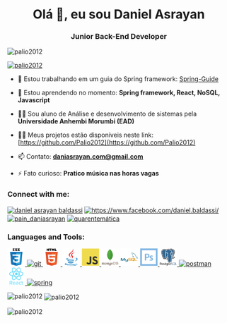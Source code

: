 <h1 align="center">Olá 👋, eu sou Daniel Asrayan</h1>
<h3 align="center">Junior Back-End Developer</h3>

<p align="left"> <img src="https://komarev.com/ghpvc/?username=palio2012&label=Profile%20views&color=0e75b6&style=flat" alt="palio2012" /> </p>

<p align="left"> <a href="https://github.com/ryo-ma/github-profile-trophy"><img src="https://github-profile-trophy.vercel.app/?username=palio2012" alt="palio2012" /></a> </p>

- 🔭 Estou trabalhando em um guia do Spring framework:  [Spring-Guide](https://github.com/Palio2012/spring-boot-guide-2)

- 🌱 Estou aprendendo no momento: **Spring framework, React, NoSQL, Javascript**

- 👨‍🎓 Sou aluno de Análise e desenvolvimento de sistemas pela **Universidade Anhembi Morumbi (EAD)**

- 👨‍💻 Meus projetos estão disponíveis neste link: [https://github.com/Palio2012](https://github.com/Palio2012)

- 📫 Contato: **daniasrayan.com@gmail.com**

- ⚡ Fato curioso: **Pratico música nas horas vagas**

<h3 align="left">Connect with me:</h3>
<p align="left">
<a href="https://www.linkedin.com/in/danielbaldassi/" target="blank"><img align="center" src="https://raw.githubusercontent.com/rahuldkjain/github-profile-readme-generator/master/src/images/icons/Social/linked-in-alt.svg" alt="daniel asrayan baldassi" height="30" width="40" /></a>
<a href="https://fb.com/https://www.facebook.com/daniel.baldassi/" target="blank"><img align="center" src="https://raw.githubusercontent.com/rahuldkjain/github-profile-readme-generator/master/src/images/icons/Social/facebook.svg" alt="https://www.facebook.com/daniel.baldassi/" height="30" width="40" /></a>
<a href="https://instagram.com/pain_daniasrayan" target="blank"><img align="center" src="https://raw.githubusercontent.com/rahuldkjain/github-profile-readme-generator/master/src/images/icons/Social/instagram.svg" alt="pain_daniasrayan" height="30" width="40" /></a>
<a href="https://www.youtube.com/c/quarentemática" target="blank"><img align="center" src="https://raw.githubusercontent.com/rahuldkjain/github-profile-readme-generator/master/src/images/icons/Social/youtube.svg" alt="quarentemática" height="30" width="40" /></a>
</p>

<h3 align="left">Languages and Tools:</h3>
<p align="left"> <a href="https://www.w3schools.com/css/" target="_blank" rel="noreferrer"> <img src="https://raw.githubusercontent.com/devicons/devicon/master/icons/css3/css3-original-wordmark.svg" alt="css3" width="40" height="40"/> </a> <a href="https://git-scm.com/" target="_blank" rel="noreferrer"> <img src="https://www.vectorlogo.zone/logos/git-scm/git-scm-icon.svg" alt="git" width="40" height="40"/> </a> <a href="https://www.w3.org/html/" target="_blank" rel="noreferrer"> <img src="https://raw.githubusercontent.com/devicons/devicon/master/icons/html5/html5-original-wordmark.svg" alt="html5" width="40" height="40"/> </a> <a href="https://www.java.com" target="_blank" rel="noreferrer"> <img src="https://raw.githubusercontent.com/devicons/devicon/master/icons/java/java-original.svg" alt="java" width="40" height="40"/> </a> <a href="https://developer.mozilla.org/en-US/docs/Web/JavaScript" target="_blank" rel="noreferrer"> <img src="https://raw.githubusercontent.com/devicons/devicon/master/icons/javascript/javascript-original.svg" alt="javascript" width="40" height="40"/> </a> <a href="https://www.mongodb.com/" target="_blank" rel="noreferrer"> <img src="https://raw.githubusercontent.com/devicons/devicon/master/icons/mongodb/mongodb-original-wordmark.svg" alt="mongodb" width="40" height="40"/> </a> <a href="https://www.mysql.com/" target="_blank" rel="noreferrer"> <img src="https://raw.githubusercontent.com/devicons/devicon/master/icons/mysql/mysql-original-wordmark.svg" alt="mysql" width="40" height="40"/> </a> <a href="https://www.photoshop.com/en" target="_blank" rel="noreferrer"> <img src="https://raw.githubusercontent.com/devicons/devicon/master/icons/photoshop/photoshop-line.svg" alt="photoshop" width="40" height="40"/> </a> <a href="https://www.postgresql.org" target="_blank" rel="noreferrer"> <img src="https://raw.githubusercontent.com/devicons/devicon/master/icons/postgresql/postgresql-original-wordmark.svg" alt="postgresql" width="40" height="40"/> </a> <a href="https://postman.com" target="_blank" rel="noreferrer"> <img src="https://www.vectorlogo.zone/logos/getpostman/getpostman-icon.svg" alt="postman" width="40" height="40"/> </a> <a href="https://reactjs.org/" target="_blank" rel="noreferrer"> <img src="https://raw.githubusercontent.com/devicons/devicon/master/icons/react/react-original-wordmark.svg" alt="react" width="40" height="40"/> </a> <a href="https://spring.io/" target="_blank" rel="noreferrer"> <img src="https://www.vectorlogo.zone/logos/springio/springio-icon.svg" alt="spring" width="40" height="40"/> </a> </p>

<p><img align="left" src="https://github-readme-stats.vercel.app/api/top-langs?username=palio2012&show_icons=true&locale=en&layout=compact" alt="palio2012" /></p>

<p>&nbsp;<img align="center" src="https://github-readme-stats.vercel.app/api?username=palio2012&show_icons=true&locale=en" alt="palio2012" /></p>

<p><img align="center" src="https://github-readme-streak-stats.herokuapp.com/?user=palio2012&" alt="palio2012" /></p>
